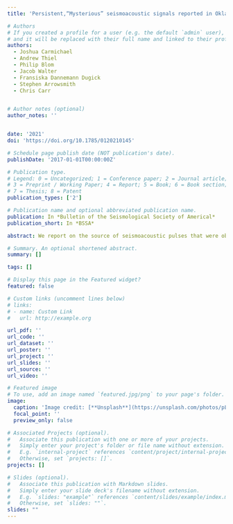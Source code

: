 ```yaml
---
title: 'Persistent,“Mysterious” seismoacoustic signals reported in Oklahoma state during 2019'

# Authors
# If you created a profile for a user (e.g. the default `admin` user), write the username (folder name) here
# and it will be replaced with their full name and linked to their profile.
authors:
  - Joshua Carmichael
  - Andrew Thiel
  - Philip Blom
  - Jacob Walter
  - Fransiska Dannemann Dugick
  - Stephen Arrowsmith
  - Chris Carr


# Author notes (optional)
author_notes: ''


date: '2021'
doi: 'https://doi.org/10.1785/0120210145'

# Schedule page publish date (NOT publication's date).
publishDate: '2017-01-01T00:00:00Z'

# Publication type.
# Legend: 0 = Uncategorized; 1 = Conference paper; 2 = Journal article;
# 3 = Preprint / Working Paper; 4 = Report; 5 = Book; 6 = Book section;
# 7 = Thesis; 8 = Patent
publication_types: ['2']

# Publication name and optional abbreviated publication name.
publication: In *Bulletin of the Seismological Society of Americal*
publication_short: In *BSSA*

abstract: We report on the source of seismoacoustic pulses that were observed across the state of Oklahoma (OK) during summer of 2019, and the subject of national media coverage and speculation. Seismic network data collected across four U.S. states and interviews with witnesses to the pulse’s effect on residential structures demonstrate that they were triggered by routine ammunition disposal operations conducted by McAlester Army Ammunition Plant (McAAP). During these operations, conventional explosives destroy obsolete munitions stored in pits through a controlled sequence of electronically timed shots that occur over tens of minutes. Despite noise‐abatement efforts that reduce coupling of acoustic energy with air, some lower frequency, subaudible (infrasonic) sound radiates from these shots as discrete pulses. We use nine months of blast log documents, seismic network records, analyst picks, and physical modeling to demonstrate that seismic stations as far as 640 km from McAAP sample these pulses, which record seasonal patterns in stratospheric and tropospheric winds, as well as the dynamic formation of waveguides and shadow zones. Digital short‐term average to long‐term average detectors that we augment with dynamic thresholds and time‐binning operations identify these pulses with a fair probability, when compared with visual observations. Our analyses thereby provide estimates of observation rates for both partial and full sequences of these pulses, as well as single shots. We suggest that disposal operations can exploit existing, composite seismic networks to predict where residents are likely to witness blasting. Crucially, our data also show that dense seismic networks can record multiscale atmospheric processes in the absence of infrasound arrays.

# Summary. An optional shortened abstract.
summary: []

tags: []

# Display this page in the Featured widget?
featured: false

# Custom links (uncomment lines below)
# links:
# - name: Custom Link
#   url: http://example.org

url_pdf: ''
url_code: ''
url_dataset: ''
url_poster: ''
url_project: ''
url_slides: ''
url_source: ''
url_video: ''

# Featured image
# To use, add an image named `featured.jpg/png` to your page's folder.
image:
  caption: 'Image credit: [**Unsplash**](https://unsplash.com/photos/pLCdAaMFLTE)'
  focal_point: ''
  preview_only: false

# Associated Projects (optional).
#   Associate this publication with one or more of your projects.
#   Simply enter your project's folder or file name without extension.
#   E.g. `internal-project` references `content/project/internal-project/index.md`.
#   Otherwise, set `projects: []`.
projects: []

# Slides (optional).
#   Associate this publication with Markdown slides.
#   Simply enter your slide deck's filename without extension.
#   E.g. `slides: "example"` references `content/slides/example/index.md`.
#   Otherwise, set `slides: ""`.
slides: ""
---
```





